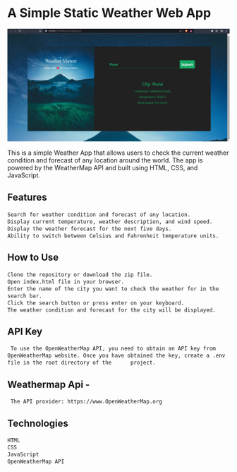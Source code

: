 # A Simple Static Weather Web App
![Logo](https://github.com/Frs2304/Weather-App/blob/main/Weather-App%20JavaScript%20Screenshot.png?raw=true) 

This is a simple Weather App that allows users to check the current weather condition and forecast of any location around the world. The app is powered by the WeatherMap API and built using HTML, CSS, and JavaScript.

## Features

    Search for weather condition and forecast of any location.
    Display current temperature, weather description, and wind speed.
    Display the weather forecast for the next five days.
    Ability to switch between Celsius and Fahrenheit temperature units.

## How to Use

    Clone the repository or download the zip file.
    Open index.html file in your browser.
    Enter the name of the city you want to check the weather for in the search bar.
    Click the search button or press enter on your keyboard.
    The weather condition and forecast for the city will be displayed.

## API Key

     To use the OpenWeatherMap API, you need to obtain an API key from OpenWeatherMap website. Once you have obtained the key, create a .env file in the root directory of the      project.

## Weathermap Api - 
     The API provider: https://www.OpenWeatherMap.org
     
## Technologies

    HTML
    CSS
    JavaScript
    OpenWeatherMap API
